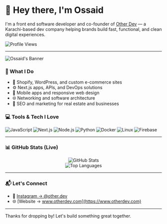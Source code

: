 # 👋 Hey there, I'm Ossaid

I'm a front end software developer and co-founder of [Other Dev](https://www.otherdev.com) — a Karachi-based dev company helping brands build fast, functional, and clean digital experiences.

![Profile Views](https://komarev.com/ghpvc/?username=imossaidqadri&label=Profile+Views)

---

![Ossaid's Banner](https://your-image-url.com/banner.gif) <!-- Replace with your animated banner URL or remove -->

### 🚀 What I Do

- 🛒 Shopify, WordPress, and custom e-commerce sites  
- ⚙️ Next.js apps, APIs, and DevOps solutions  
- 📱 Mobile apps and responsive web design  
- 🌐 Networking and software architecture  
- 📢 SEO and marketing for real estate and businesses  


### 💻 Tools & Tech I Love

![JavaScript](https://img.shields.io/badge/JavaScript-F7DF1E?style=flat-square&logo=javascript&logoColor=000)
![Next.js](https://img.shields.io/badge/Next.js-000000?style=flat-square&logo=next.js)
![Node.js](https://img.shields.io/badge/Node.js-339933?style=flat-square&logo=node.js&logoColor=fff)
![Python](https://img.shields.io/badge/Python-3776AB?style=flat-square&logo=python&logoColor=fff)
![Docker](https://img.shields.io/badge/Docker-2496ED?style=flat-square&logo=docker&logoColor=fff)
![Linux](https://img.shields.io/badge/Linux-FCC624?style=flat-square&logo=linux&logoColor=000)
![Firebase](https://img.shields.io/badge/Firebase-FFCA28?style=flat-square&logo=firebase&logoColor=000)

---

### 📊 GitHub Stats (Live)

<p align="center">
  <img src="https://github-readme-stats.vercel.app/api?username=imossaidqadri&show_icons=true&theme=tokyonight&hide_border=true" alt="GitHub Stats" />
  <br />
  <img src="https://github-readme-stats.vercel.app/api/top-langs/?username=imossaidqadri&layout=compact&theme=tokyonight&hide_border=true" alt="Top Languages" />
</p>

---

### 📬 Let's Connect

- 📸 [Instagram → @other.dev](https://www.instagram.com/ossaidqadri)  
- 🌐 [Website → www.otherdev.com](https://www.otherdev.com)  

---

Thanks for dropping by! Let's build something great together.
